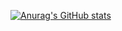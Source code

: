[![Anurag's GitHub stats](https://github-readme-stats.vercel.app/api?username=mingshuozhang)](https://github.com/anuraghazra/github-readme-stats)
